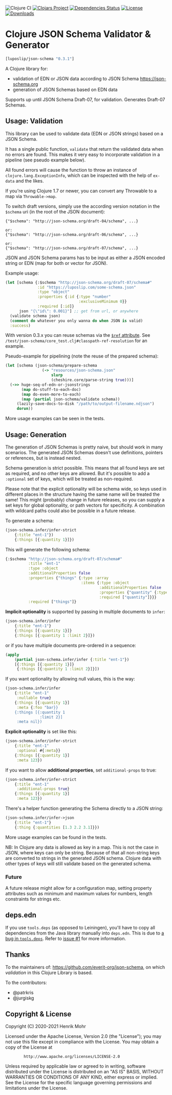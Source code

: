 ![Clojure CI](https://github.com/luposlip/json-schema/workflows/Clojure%20CI/badge.svg?branch=master) [![Clojars Project](https://img.shields.io/clojars/v/luposlip/json-schema.svg)](https://clojars.org/luposlip/json-schema) [![Dependencies Status](https://versions.deps.co/luposlip/json-schema/status.svg)](https://versions.deps.co/luposlip/json-schema) [![License](https://img.shields.io/badge/License-Apache%202.0-blue.svg)](https://opensource.org/licenses/Apache-2.0) [![Downloads](https://versions.deps.co/luposlip/json-schema/downloads.svg)](https://versions.deps.co/luposlip/json-schema)

# Clojure JSON Schema Validator & Generator

```clojure
[luposlip/json-schema "0.3.1"]
```

A Clojure library for:
- validation of EDN or JSON data according to JSON Schema https://json-schema.org
- generation of JSON Schemas based on EDN data

Supports up until JSON Schema Draft-07, for validation. Generates Draft-07 Schemas.

## Usage: Validation

This library can be used to validate data (EDN or JSON strings) based on a JSON Schema.

It has a single public function, `validate` that return the validated data when no errors are found. This makes it very easy to incorporate validation in a pipeline (see pseudo example below).

All found errors will cause the function to throw an instance of `clojure.lang.ExceptionInfo`, which can be inspected with the help of `ex-data` and the likes.

If you're using Clojure 1.7 or newer, you can convert any Throwable to a map via `Throwable->map`.

To switch draft versions, simply use the according version notation in the `$schema` uri (in the root of the JSON document):

```
{"$schema": "http://json-schema.org/draft-04/schema", ...}

or:
{"$schema": "http://json-schema.org/draft-06/schema", ...}

or:
{"$schema": "http://json-schema.org/draft-07/schema", ...}
```

JSON and JSON Schema params has to be input as either a JSON encoded string or EDN (map for both or vector for JSON).

Example usage:

```clojure
(let [schema {:$schema "http://json-schema.org/draft-07/schema#"
              :id "https://luposlip.com/some-schema.json"
              :type "object"
              :properties {:id {:type "number"
                                :exclusiveMinimum 0}}
              :required [:id]}
      json "{\"id\": 0.001}"] ;; get from url, or anywhere
  (validate schema json)
  (comment do whatever you only wanna do when JSON is valid)
  :success)
```

With version 0.3.x you can reuse schemas via the [`$ref` attribute](https://json-schema.org/understanding-json-schema/structuring.html#reuse). See `/test/json-schema/core_test.clj#classpath-ref-resolution` for an example.

Pseudo-example for pipelining (note the reuse of the prepared schema):

```clojure
(let [schema (json-schema/prepare-schema
                (-> "resources/json-schema.json"
                    slurp
                    (cheshire.core/parse-string true)))]
  (->> huge-seq-of-edn-or-jsonstrings
       (map do-stuff-to-each-doc)
       (map do-even-more-to-each)
       (map (partial json-schema/validate schema))
     (lazily-save-docs-to-disk "/path/to/output-filename.ndjson")
     dorun))
```

More usage examples can be seen in the tests.

## Usage: Generation

The generation of JSON Schemas is pretty naive, but should work in many scenarios. The generated JSON Schemas doesn't use definitions, pointers or references, but is instead nested.

Schema generation is strict possible. This means that all found keys are set as required, and no other keys are allowed. But it's possible to add a `:optional` set of keys, which will be treated as non-required.

Please note that the explicit optionality will be schema wide, so keys used in different places in the structure having the same name will be treated the same! This might (probably) change in future releases, so you can supply a set keys for global optionality, or path vectors for specificity. A combination with wildcard paths could also be possible in a future release.

To generate a schema:

```clojure
(json-schema.infer/infer-strict
    {:title "ent-1"})
    {:things [{:quantity 1}]})
```

This will generate the following schema:

```clojure
{:$schema "http://json-schema.org/draft-07/schema#"
          :title "ent-1" 
          :type :object
          :additionalProperties false
          :properties {"things" {:type :array
                                 :items {:type :object
                                         :additionalProperties false
                                         :properties {"quantity" {:type :integer}}
                                         :required ["quantity"]}}}
          :required ["things"]}
```

**Implicit optionality** is supported by passing in multiple documents to `infer`:

```clojure
(json-schema.infer/infer
    {:title "ent-1"}
    {:things [{:quantity 1}]}
    {:things [{:quantity 1 :limit 2}]})
```

or if you have multiple documents pre-ordered in a sequence:

```clojure
(apply
    (partial json-schema.infer/infer {:title "ent-1"})
    [{:things [{:quantity 1}]}
     {:things [{:quantity 1 :limit 2}]}])
```

If you want optionality by allowing null values, this is the way:

```clojure
(json-schema.infer/infer
    {:title "ent-1"
     :nullable true}
    {:things [{:quantity 1}]
     :meta {:foo "bar}}
    {:things [{:quantity 1
               :limit 2}]
     :meta nil})
```

**Explicit optionality** is set like this:

```clojure
(json-schema.infer/infer-strict
    {:title "ent-1"
     :optional #{:meta}}
    {:things [{:quantity 1}]
     :meta 123})
```

If you want to allow **additional properties**, set `additional-props` to true:

```clojure
(json-schema.infer/infer-strict
    {:title "ent-1"
     :additional-props true}
    {:things [{:quantity 1}]
     :meta 123})
```

There's a helper function generating the Schema directly to a JSON string:

```clojure
(json-schema.infer/infer->json
    {:title "ent-1"}
    {:thing {:quantities [1.3 2.2 3.1]}})
```

More usage examples can be found in the tests.

NB: In Clojure any data is allowed as key in a map. This is not the case in JSON, where keys can only be string. Because of that all non-string keys are converted to strings in the generated JSON schema. Clojure data with other types of keys will still validate based on the generated schema.


### Future

A future release might allow for a configuration map, setting property attributes such as minimum and maximum values for numbers, length constraints for strings etc.

## deps.edn

If you use `tools.deps` (as opposed to Leiningen), you'll have to copy all dependencies from the Java library manually into `deps.edn`. This is due to [a bug in `tools.deps`](https://dev.clojure.org/jira/browse/TDEPS-46). Refer to [issue #1](https://github.com/luposlip/json-schema/issues/1) for more information.

## Thanks

To the maintainers of: https://github.com/everit-org/json-schema, on which _validation_ in this Clojure Library is based.

To the contributors:
- @patrkris
- @jurgiskg

## Copyright & License

Copyright (C) 2020-2021 Henrik Mohr

Licensed under the Apache License, Version 2.0 (the "License");
you may not use this file except in compliance with the License.
You may obtain a copy of the License at

            http://www.apache.org/licenses/LICENSE-2.0
            
Unless required by applicable law or agreed to in writing, software
distributed under the License is distributed on an "AS IS" BASIS,
WITHOUT WARRANTIES OR CONDITIONS OF ANY KIND, either express or implied.
See the License for the specific language governing permissions and
limitations under the License.
